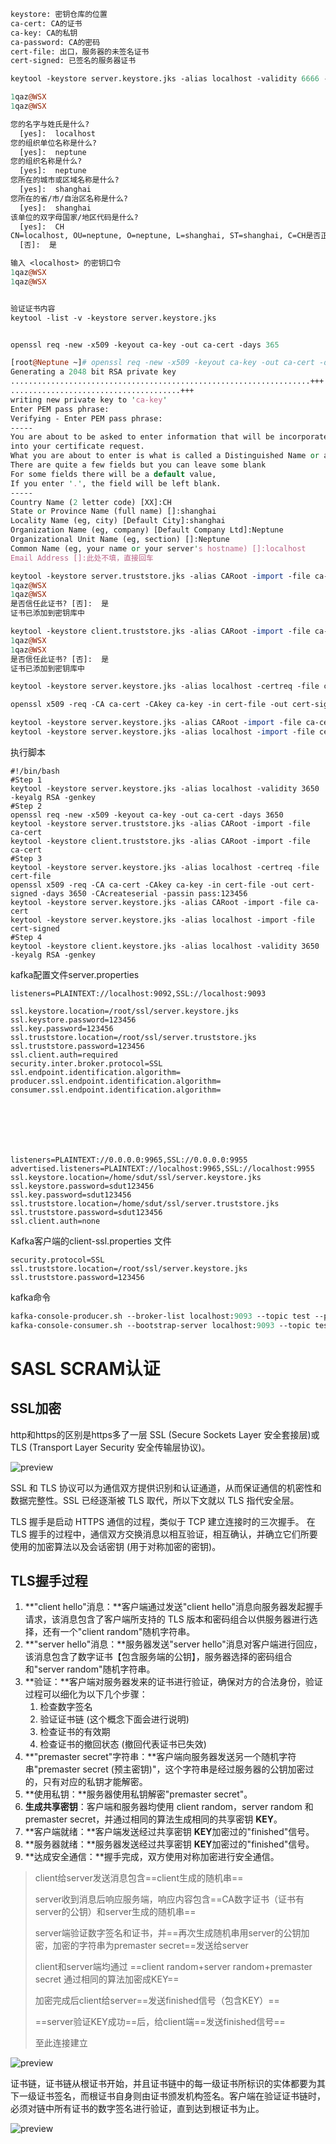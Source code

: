 ```perl
keystore: 密钥仓库的位置
ca-cert: CA的证书
ca-key: CA的私钥
ca-password: CA的密码
cert-file: 出口，服务器的未签名证书
cert-signed: 已签名的服务器证书
```



```perl
keytool -keystore server.keystore.jks -alias localhost -validity 6666 -genkey

1qaz@WSX
1qaz@WSX

您的名字与姓氏是什么?
  [yes]:  localhost
您的组织单位名称是什么?
  [yes]:  neptune
您的组织名称是什么?
  [yes]:  neptune
您所在的城市或区域名称是什么?
  [yes]:  shanghai
您所在的省/市/自治区名称是什么?
  [yes]:  shanghai
该单位的双字母国家/地区代码是什么?
  [yes]:  CH
CN=localhost, OU=neptune, O=neptune, L=shanghai, ST=shanghai, C=CH是否正确?
  [否]:  是

输入 <localhost> 的密钥口令
1qaz@WSX
1qaz@WSX


验证证书内容
keytool -list -v -keystore server.keystore.jks


openssl req -new -x509 -keyout ca-key -out ca-cert -days 365

[root@Neptune ~]# openssl req -new -x509 -keyout ca-key -out ca-cert -days 365
Generating a 2048 bit RSA private key
...................................................................+++
......................................+++
writing new private key to 'ca-key'
Enter PEM pass phrase:
Verifying - Enter PEM pass phrase:
-----
You are about to be asked to enter information that will be incorporated
into your certificate request.
What you are about to enter is what is called a Distinguished Name or a DN.
There are quite a few fields but you can leave some blank
For some fields there will be a default value,
If you enter '.', the field will be left blank.
-----
Country Name (2 letter code) [XX]:CH
State or Province Name (full name) []:shanghai
Locality Name (eg, city) [Default City]:shanghai
Organization Name (eg, company) [Default Company Ltd]:Neptune
Organizational Unit Name (eg, section) []:Neptune
Common Name (eg, your name or your server's hostname) []:localhost
Email Address []:此处不填，直接回车


```





```perl
keytool -keystore server.truststore.jks -alias CARoot -import -file ca-cert
1qaz@WSX
1qaz@WSX
是否信任此证书? [否]:  是
证书已添加到密钥库中

keytool -keystore client.truststore.jks -alias CARoot -import -file ca-cert
1qaz@WSX
1qaz@WSX
是否信任此证书? [否]:  是
证书已添加到密钥库中

keytool -keystore server.keystore.jks -alias localhost -certreq -file cert-file

openssl x509 -req -CA ca-cert -CAkey ca-key -in cert-file -out cert-signed -days 6666 -CAcreateserial -passin pass:1qaz@WSX

keytool -keystore server.keystore.jks -alias CARoot -import -file ca-cert
keytool -keystore server.keystore.jks -alias localhost -import -file cert-signed

```

执行脚本

```shell
#!/bin/bash
#Step 1
keytool -keystore server.keystore.jks -alias localhost -validity 3650 -keyalg RSA -genkey
#Step 2
openssl req -new -x509 -keyout ca-key -out ca-cert -days 3650
keytool -keystore server.truststore.jks -alias CARoot -import -file ca-cert
keytool -keystore client.truststore.jks -alias CARoot -import -file ca-cert
#Step 3
keytool -keystore server.keystore.jks -alias localhost -certreq -file cert-file
openssl x509 -req -CA ca-cert -CAkey ca-key -in cert-file -out cert-signed -days 3650 -CAcreateserial -passin pass:123456
keytool -keystore server.keystore.jks -alias CARoot -import -file ca-cert
keytool -keystore server.keystore.jks -alias localhost -import -file cert-signed
#Step 4
keytool -keystore client.keystore.jks -alias localhost -validity 3650 -keyalg RSA -genkey
```

kafka配置文件server.properties

```properties
listeners=PLAINTEXT://localhost:9092,SSL://localhost:9093

ssl.keystore.location=/root/ssl/server.keystore.jks
ssl.keystore.password=123456
ssl.key.password=123456
ssl.truststore.location=/root/ssl/server.truststore.jks
ssl.truststore.password=123456
ssl.client.auth=required
security.inter.broker.protocol=SSL
ssl.endpoint.identification.algorithm=
producer.ssl.endpoint.identification.algorithm=
consumer.ssl.endpoint.identification.algorithm=







listeners=PLAINTEXT://0.0.0.0:9965,SSL://0.0.0.0:9955
advertised.listeners=PLAINTEXT://localhost:9965,SSL://localhost:9955
ssl.keystore.location=/home/sdut/ssl/server.keystore.jks
ssl.keystore.password=sdut123456
ssl.key.password=sdut123456
ssl.truststore.location=/home/sdut/ssl/server.truststore.jks
ssl.truststore.password=sdut123456
ssl.client.auth=none

```

Kafka客户端的client-ssl.properties 文件

```properties
security.protocol=SSL
ssl.truststore.location=/root/ssl/server.keystore.jks
ssl.truststore.password=123456
```

kafka命令

```perl
kafka-console-producer.sh --broker-list localhost:9093 --topic test --producer.config client-ssl.properties
kafka-console-consumer.sh --bootstrap-server localhost:9093 --topic test --consumer.config client-ssl.properties
```





# SASL SCRAM认证

## SSL加密

http和https的区别是https多了一层 SSL (Secure Sockets Layer 安全套接层)或 TLS (Transport Layer Security 安全传输层协议)。

![preview](../../images/1866628594-5e11d64f42c8e.png)

SSL 和 TLS 协议可以为通信双方提供识别和认证通道，从而保证通信的机密性和数据完整性。SSL 已经逐渐被 TLS 取代，所以下文就以 TLS 指代安全层。 

TLS 握手是启动 HTTPS 通信的过程，类似于 TCP 建立连接时的三次握手。 在 TLS 握手的过程中，通信双方交换消息以相互验证，相互确认，并确立它们所要使用的加密算法以及会话密钥 (用于对称加密的密钥)。

## TLS握手过程

1. **"client hello"消息：**客户端通过发送"client hello"消息向服务器发起握手请求，该消息包含了客户端所支持的 TLS 版本和密码组合以供服务器进行选择，还有一个"client random"随机字符串。
2. **"server hello"消息：**服务器发送"server hello"消息对客户端进行回应，该消息包含了数字证书【包含服务端的公钥】，服务器选择的密码组合和"server random"随机字符串。
3. **验证：**客户端对服务器发来的证书进行验证，确保对方的合法身份，验证过程可以细化为以下几个步骤：
    1. 检查数字签名
    2. 验证证书链 (这个概念下面会进行说明)
    3. 检查证书的有效期
    4. 检查证书的撤回状态 (撤回代表证书已失效)
4. **"premaster secret"字符串：**客户端向服务器发送另一个随机字符串"premaster secret (预主密钥)"，这个字符串是经过服务器的公钥加密过的，只有对应的私钥才能解密。
5. **使用私钥：**服务器使用私钥解密"premaster secret"。
6. **生成共享密钥**：客户端和服务器均使用 client random，server random 和 premaster secret，并通过相同的算法生成相同的共享密钥 **KEY**。
7. **客户端就绪：**客户端发送经过共享密钥 **KEY**加密过的"finished"信号。
8. **服务器就绪：**服务器发送经过共享密钥 **KEY**加密过的"finished"信号。
9. **达成安全通信：**握手完成，双方使用对称加密进行安全通信。

> client给server发送消息包含==client生成的随机串==
>
> server收到消息后响应服务端，响应内容包含==CA数字证书（证书有server的公钥）和server生成的随机串==
>
> server端验证数字签名和证书，并==再次生成随机串用server的公钥加密，加密的字符串为premaster secret==发送给server
>
> client和server端均通过 ==client random+server random+premaster secret 通过相同的算法加密成KEY==
>
> 加密完成后client给server==发送finished信号（包含KEY）==
>
> ==server验证KEY成功==后，给client端==发送finished信号==
>
> 至此连接建立

![preview](../../images/2771952479-5e1ad3408e724.png)

证书链，证书链从根证书开始，并且证书链中的每一级证书所标识的实体都要为其下一级证书签名，而根证书自身则由证书颁发机构签名。客户端在验证证书链时，必须对链中所有证书的数字签名进行验证，直到达到根证书为止。

![preview](../../images/2097043943-5e1fc2b79369e.png)







